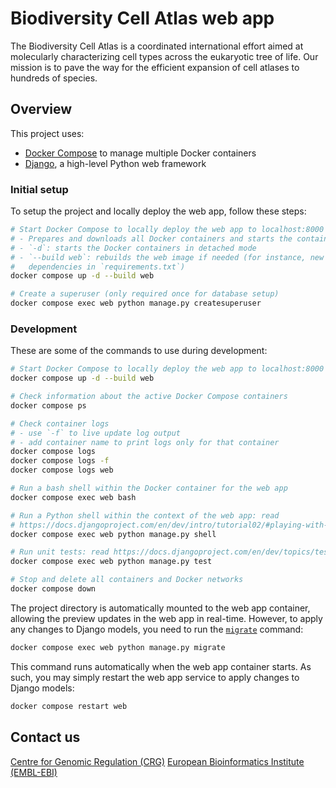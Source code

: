 # Biodiversity Cell Atlas web app

The Biodiversity Cell Atlas is a coordinated international effort aimed at molecularly characterizing cell types across the eukaryotic tree of life. Our mission is to pave the way for the efficient expansion of cell atlases to hundreds of species.

## Overview

This project uses:

* [Docker Compose][compose] to manage multiple Docker containers
* [Django][django], a high-level Python web framework

### Initial setup

To setup the project and locally deploy the web app, follow these steps:

```bash
# Start Docker Compose to locally deploy the web app to localhost:8000
# - Prepares and downloads all Docker containers and starts the containers
# - `-d`: starts the Docker containers in detached mode
# - `--build web`: rebuilds the web image if needed (for instance, new Python
#   dependencies in `requirements.txt`)
docker compose up -d --build web

# Create a superuser (only required once for database setup)
docker compose exec web python manage.py createsuperuser
```

### Development

These are some of the commands to use during development:

```bash
# Start Docker Compose to locally deploy the web app to localhost:8000
docker compose up -d --build web

# Check information about the active Docker Compose containers
docker compose ps

# Check container logs
# - use `-f` to live update log output
# - add container name to print logs only for that container
docker compose logs
docker compose logs -f
docker compose logs web

# Run a bash shell within the Docker container for the web app
docker compose exec web bash

# Run a Python shell within the context of the web app: read
# https://docs.djangoproject.com/en/dev/intro/tutorial02/#playing-with-the-api
docker compose exec web python manage.py shell

# Run unit tests: read https://docs.djangoproject.com/en/dev/topics/testing/
docker compose exec web python manage.py test

# Stop and delete all containers and Docker networks
docker compose down
```

The project directory is automatically mounted to the web app container,
allowing the preview updates in the web app in real-time. However, to apply any
changes to Django models, you need to run the [`migrate`][migrate] command:

```bash
docker compose exec web python manage.py migrate
```

This command runs automatically when the web app container starts. As such, you
may simply restart the web app service to apply changes to Django models:

```bash
docker compose restart web
```

## Contact us

[Centre for Genomic Regulation (CRG)][CRG]
[European Bioinformatics Institute (EMBL-EBI)][EBI]

[compose]: https://docs.docker.com/compose
[django]: https://www.djangoproject.com
[migrate]: https://docs.djangoproject.com/en/dev/topics/migrations/
[CRG]: https://www.crg.eu
[EBI]: https://www.ebi.ac.uk/

